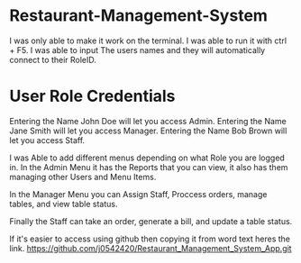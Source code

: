 # Restaurant-Management-System
I was only able to make it work on the terminal. I was able to run it with ctrl + F5.
I was able to input The users names and they will automatically connect to their RoleID.

# User Role Credentials
Entering the Name John Doe will let you access Admin.
Entering the Name Jane Smith will let you access Manager.
Entering the Name Bob Brown will let you access Staff.

I was Able to add different menus depending on what Role you are logged in.
In the Admin Menu it has the Reports that you can view, it also has them managing other Users and Menu Items.

In the Manager Menu you can Assign Staff, Proccess orders, manage tables, and view table status.

Finally the Staff can take an order, generate a bill, and update a table status.

If it's easier to access using github then copying it from word text heres the link.
https://github.com/j0542420/Restaurant_Management_System_App.git
